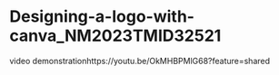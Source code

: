 # Designing-a-logo-with-canva_NM2023TMID32521
video demonstrationhttps://youtu.be/OkMHBPMlG68?feature=shared
